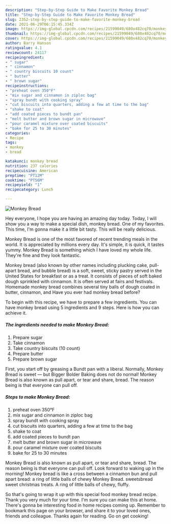 ```yaml
---
description: "Step-by-Step Guide to Make Favorite Monkey Bread"
title: "Step-by-Step Guide to Make Favorite Monkey Bread"
slug: 2352-step-by-step-guide-to-make-favorite-monkey-bread
date: 2021-06-29T06:15:45.334Z
image: https://img-global.cpcdn.com/recipes/21599049/680x482cq70/monkey-bread-recipe-main-photo.jpg
thumbnail: https://img-global.cpcdn.com/recipes/21599049/680x482cq70/monkey-bread-recipe-main-photo.jpg
cover: https://img-global.cpcdn.com/recipes/21599049/680x482cq70/monkey-bread-recipe-main-photo.jpg
author: Barry Hanson
ratingvalue: 4.1
reviewcount: 24117
recipeingredient:
- " sugar"
- " cinnamon"
- " country biscuits 10 count"
- " butter"
- " brown sugar"
recipeinstructions:
- "preheat oven 350°F"
- "mix sugar and cinnamon in ziploc bag"
- "spray bundt with cooking spray"
- "cut biscuits into quarters, adding a few at time to the bag"
- "shake to coat"
- "add coated pieces to bundt pan"
- "melt butter and brown sugar in microwave"
- "pour caramel mixture over coated biscuits"
- "bake for 25 to 30 minutes"
categories:
- Recipe
tags:
- monkey
- bread

katakunci: monkey bread 
nutrition: 237 calories
recipecuisine: American
preptime: "PT12M"
cooktime: "PT56M"
recipeyield: "1"
recipecategory: Lunch

---
```



![Monkey Bread](https://img-global.cpcdn.com/recipes/21599049/680x482cq70/monkey-bread-recipe-main-photo.jpg)

Hey everyone, I hope you are having an amazing day today. Today, I will show you a way to make a special dish, monkey bread. One of my favorites. This time, I'm gonna make it a little bit tasty. This will be really delicious.

Monkey Bread is one of the most favored of recent trending meals in the world. It is appreciated by millions every day. It's simple, it is quick, it tastes yummy. Monkey Bread is something which I have loved my whole life. They're fine and they look fantastic.

Monkey bread (also known by other names including plucking cake, pull-apart bread, and bubble bread) is a soft, sweet, sticky pastry served in the United States for breakfast or as a treat. It consists of pieces of soft baked dough sprinkled with cinnamon. It is often served at fairs and festivals. Homemade monkey bread combines several tiny balls of dough coated in butter, cinnamon, and Have you ever had monkey bread before?


To begin with this recipe, we have to prepare a few ingredients. You can have monkey bread using 5 ingredients and 9 steps. Here is how you can achieve it.

<!--inarticleads1-->

##### The ingredients needed to make Monkey Bread:

1. Prepare  sugar
1. Take  cinnamon
1. Take  country biscuits (10 count)
1. Prepare  butter
1. Prepare  brown sugar


First, you start off by greasing a Bundt pan with a liberal. Normally, Monkey Bread is sweet — but Bigger Bolder Baking does not do normal! Monkey Bread is also known as pull apart, or tear and share, bread. The reason being is that everyone can pull off. 

<!--inarticleads2-->

##### Steps to make Monkey Bread:

1. preheat oven 350°F
1. mix sugar and cinnamon in ziploc bag
1. spray bundt with cooking spray
1. cut biscuits into quarters, adding a few at time to the bag
1. shake to coat
1. add coated pieces to bundt pan
1. melt butter and brown sugar in microwave
1. pour caramel mixture over coated biscuits
1. bake for 25 to 30 minutes


Monkey Bread is also known as pull apart, or tear and share, bread. The reason being is that everyone can pull off. Look forward to waking up in the morning! Monkey bread is like a cross between a cinnamon bun and pull apart bread: a ring of little balls of chewy Monkey Bread. sweetsbread sweet christmas treats. A ring of little balls of chewy, fluffy. 

So that's going to wrap it up with this special food monkey bread recipe. Thank you very much for your time. I'm sure you can make this at home. There's gonna be interesting food in home recipes coming up. Remember to bookmark this page on your browser, and share it to your loved ones, friends and colleague. Thanks again for reading. Go on get cooking!
